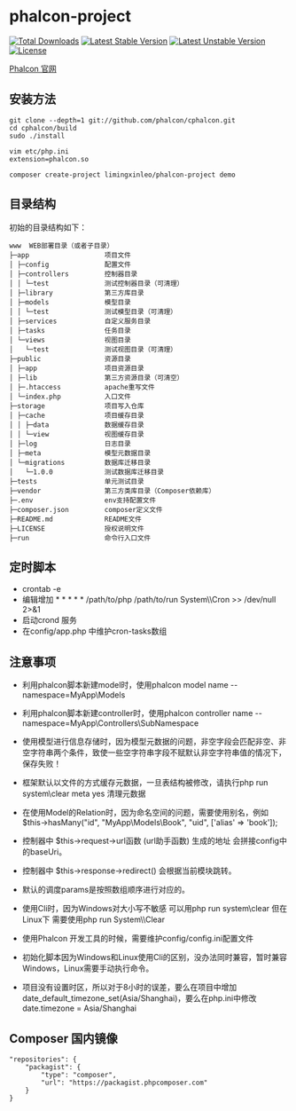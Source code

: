 # phalcon-project
[![Total Downloads](https://poser.pugx.org/limingxinleo/phalcon-project/downloads)](https://packagist.org/packages/limingxinleo/phalcon-project)
[![Latest Stable Version](https://poser.pugx.org/limingxinleo/phalcon-project/v/stable)](https://packagist.org/packages/limingxinleo/phalcon-project)
[![Latest Unstable Version](https://poser.pugx.org/limingxinleo/phalcon-project/v/unstable)](https://packagist.org/packages/limingxinleo/phalcon-project)
[![License](https://poser.pugx.org/limingxinleo/phalcon-project/license)](https://packagist.org/packages/limingxinleo/phalcon-project)



[Phalcon 官网](https://docs.phalconphp.com/zh/latest/index.html)

## 安装方法 ##
~~~
git clone --depth=1 git://github.com/phalcon/cphalcon.git
cd cphalcon/build
sudo ./install

vim etc/php.ini 
extension=phalcon.so

composer create-project limingxinleo/phalcon-project demo
~~~

## 目录结构

初始的目录结构如下：

~~~
www  WEB部署目录（或者子目录）
├─app                   项目文件
│ ├─config              配置文件
│ ├─controllers         控制器目录
│ │ └─test              测试控制器目录（可清理）
│ ├─library             第三方库目录
│ ├─models              模型目录
│ │ └─test              测试模型目录（可清理）
│ ├─services            自定义服务目录
│ ├─tasks               任务目录
│ └─views               视图目录
│   └─test              测试视图目录（可清理）
├─public                资源目录
│ ├─app                 项目资源目录
│ ├─lib                 第三方资源目录（可清空）
│ ├─.htaccess           apache重写文件
│ └─index.php           入口文件
├─storage               项目写入仓库
│ ├─cache               项目缓存目录
│ │ ├─data              数据缓存目录
│ │ └─view              视图缓存目录
│ ├─log                 日志目录
│ ├─meta                模型元数据目录
│ └─migrations          数据库迁移目录
│   └─1.0.0             测试数据库迁移目录
├─tests                 单元测试目录
├─vendor                第三方类库目录（Composer依赖库）
├─.env                  env支持配置文件
├─composer.json         composer定义文件
├─README.md             README文件
├─LICENSE               授权说明文件
├─run                   命令行入口文件
~~~
## 定时脚本 ##
* crontab -e 
* 编辑增加 * * * * * /path/to/php /path/to/run System\\\\Cron >> /dev/null 2>&1
* 启动crond 服务
* 在config/app.php 中维护cron-tasks数组

## 注意事项 ##
* 利用phalcon脚本新建model时，使用phalcon model name --namespace=MyApp\Models
* 利用phalcon脚本新建controller时，使用phalcon controller name --namespace=MyApp\Controllers\SubNamespace

* 使用模型进行信息存储时，因为模型元数据的问题，非空字段会匹配非空、非空字符串两个条件，致使一些空字符串字段不赋默认非空字符串值的情况下，保存失败！
* 框架默认以文件的方式缓存元数据，一旦表结构被修改，请执行php run system\clear meta yes 清理元数据
* 在使用Model的Relation时，因为命名空间的问题，需要使用别名，例如 $this->hasMany("id", "MyApp\\Models\\Book", "uid", ['alias' => 'book']);
* 控制器中 $this->request->url函数 (url助手函数) 生成的地址 会拼接config中的baseUri。
* 控制器中 $this->response->redirect() 会根据当前模块跳转。
* 默认的调度params是按照数组顺序进行对应的。
* 使用Cli时，因为Windows对大小写不敏感 可以用php run system\clear 但在Linux下 需要使用php run System\\\\Clear
* 使用Phalcon 开发工具的时候，需要维护config/config.ini配置文件
* 初始化脚本因为Windows和Linux使用Cli的区别，没办法同时兼容，暂时兼容Windows，Linux需要手动执行命令。
* 项目没有设置时区，所以对于8小时的误差，要么在项目中增加date_default_timezone_set(Asia/Shanghai)，要么在php.ini中修改date.timezone = Asia/Shanghai

## Composer 国内镜像
~~~
"repositories": {
    "packagist": {
        "type": "composer",
        "url": "https://packagist.phpcomposer.com"
    }
}
~~~
